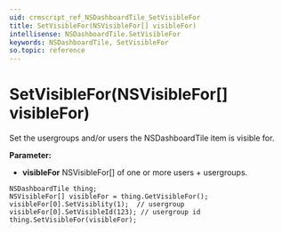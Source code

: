 ```yaml
---
uid: crmscript_ref_NSDashboardTile_SetVisibleFor
title: SetVisibleFor(NSVisibleFor[] visibleFor)
intellisense: NSDashboardTile.SetVisibleFor
keywords: NSDashboardTile, SetVisibleFor
so.topic: reference
---
```


# SetVisibleFor(NSVisibleFor[] visibleFor)

Set the usergroups and/or users the NSDashboardTile item is visible for.

**Parameter:** 
* **visibleFor** NSVisibleFor[] of one or more users + usergroups.

```crmscript
NSDashboardTile thing;
NSVisibleFor[] visibleFor = thing.GetVisibleFor();
visibleFor[0].SetVisiblity(1);  // usergroup
visibleFor[0].SetVisibleId(123); // usergroup id
thing.SetVisibleFor(visibleFor);
```

